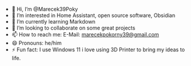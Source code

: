 - 👋 Hi, I’m @Marecek39Poky
- 👀 I’m interested in Home Assistant, open source software, Obsidian
- 🌱 I’m currently learning Markdown
- 💞️ I’m looking to collaborate on some great projects
- 📫 How to reach me: E-Mail: marecekpokorny39@gmail.com
- 😄 Pronouns: he/him
- ⚡ Fun fact: I use Windows 11 i love using 3D Printer to bring my ideas to life.
